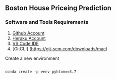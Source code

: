 ## Boston House Priceing Prediction


### Software and Tools Requirements

1. [Github Account](https://github.com)
2. [Heraku Account](https://heraku.com)
3. [VS Code IDE](https://code.visualstudio.com/)
4. [GitCLI] (https://git-scm.com/downloads/mac)

Create a new environment 

```

conda create -p venv pyhton==3.7

```